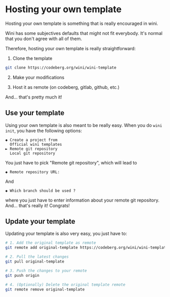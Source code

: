 # Hosting your own template

Hosting your own template is something that is really encouraged in wini.

Wini has some subjectives defaults that might not fit everybody. It's normal that you don't agree with all of them.

Therefore, hosting your own template is really straightforward:

1. Clone the template

```sh
git clone https://codeberg.org/wini/wini-template
```

2. Make your modifications

3. Host it as remote (on codeberg, gitlab, github, etc.)

And... that's pretty much it!

## Use your template

Using your own template is also meant to be really easy. When you do `wini init`, you have the following options:

```
◆ Create a project from  
  Official wini templates
► Remote git repository
  Local git repository
```

You just have to pick "Remote git repository", which will lead to 

```
◆ Remote repository URL:
```

And

```
◆ Which branch should be used ?
```

where you just have to enter information about your remote git repository. And... that's really it! Congrats!

## Update your template

Updating your template is also very easy, you just have to:

```sh
# 1. Add the original template as remote
git remote add original-template https://codeberg.org/wini/wini-template

# 2. Pull the latest changes
git pull original-template

# 3. Push the changes to your remote
git push origin

# 4. (Optionally) Delete the original template remote
git remote remove original-template
```
